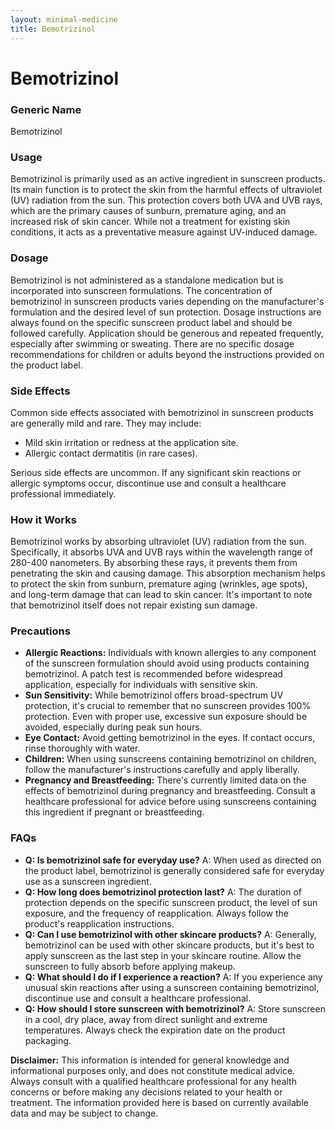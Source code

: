```yaml
---
layout: minimal-medicine
title: Bemotrizinol
---
```


# Bemotrizinol
### Generic Name
Bemotrizinol

### Usage
Bemotrizinol is primarily used as an active ingredient in sunscreen products. Its main function is to protect the skin from the harmful effects of ultraviolet (UV) radiation from the sun.  This protection covers both UVA and UVB rays, which are the primary causes of sunburn, premature aging, and an increased risk of skin cancer. While not a treatment for existing skin conditions, it acts as a preventative measure against UV-induced damage.


### Dosage
Bemotrizinol is not administered as a standalone medication but is incorporated into sunscreen formulations.  The concentration of bemotrizinol in sunscreen products varies depending on the manufacturer's formulation and the desired level of sun protection.  Dosage instructions are always found on the specific sunscreen product label and should be followed carefully.  Application should be generous and repeated frequently, especially after swimming or sweating. There are no specific dosage recommendations for children or adults beyond the instructions provided on the product label.


### Side Effects
Common side effects associated with bemotrizinol in sunscreen products are generally mild and rare.  They may include:

* Mild skin irritation or redness at the application site.
* Allergic contact dermatitis (in rare cases).

Serious side effects are uncommon.  If any significant skin reactions or allergic symptoms occur, discontinue use and consult a healthcare professional immediately.


### How it Works
Bemotrizinol works by absorbing ultraviolet (UV) radiation from the sun.  Specifically, it absorbs UVA and UVB rays within the wavelength range of 280-400 nanometers.  By absorbing these rays, it prevents them from penetrating the skin and causing damage.  This absorption mechanism helps to protect the skin from sunburn, premature aging (wrinkles, age spots), and long-term damage that can lead to skin cancer.  It's important to note that bemotrizinol itself does not repair existing sun damage.


### Precautions
* **Allergic Reactions:** Individuals with known allergies to any component of the sunscreen formulation should avoid using products containing bemotrizinol. A patch test is recommended before widespread application, especially for individuals with sensitive skin.
* **Sun Sensitivity:** While bemotrizinol offers broad-spectrum UV protection, it's crucial to remember that no sunscreen provides 100% protection.  Even with proper use, excessive sun exposure should be avoided, especially during peak sun hours.
* **Eye Contact:** Avoid getting bemotrizinol in the eyes. If contact occurs, rinse thoroughly with water.
* **Children:** When using sunscreens containing bemotrizinol on children, follow the manufacturer's instructions carefully and apply liberally.
* **Pregnancy and Breastfeeding:**  There's currently limited data on the effects of bemotrizinol during pregnancy and breastfeeding.  Consult a healthcare professional for advice before using sunscreens containing this ingredient if pregnant or breastfeeding.

### FAQs

* **Q: Is bemotrizinol safe for everyday use?**  A: When used as directed on the product label, bemotrizinol is generally considered safe for everyday use as a sunscreen ingredient.
* **Q: How long does bemotrizinol protection last?** A: The duration of protection depends on the specific sunscreen product, the level of sun exposure, and the frequency of reapplication. Always follow the product's reapplication instructions.
* **Q: Can I use bemotrizinol with other skincare products?** A: Generally, bemotrizinol can be used with other skincare products, but it's best to apply sunscreen as the last step in your skincare routine. Allow the sunscreen to fully absorb before applying makeup.
* **Q: What should I do if I experience a reaction?** A: If you experience any unusual skin reactions after using a sunscreen containing bemotrizinol, discontinue use and consult a healthcare professional.
* **Q: How should I store sunscreen with bemotrizinol?** A: Store sunscreen in a cool, dry place, away from direct sunlight and extreme temperatures.  Always check the expiration date on the product packaging.

**Disclaimer:**  This information is intended for general knowledge and informational purposes only, and does not constitute medical advice. Always consult with a qualified healthcare professional for any health concerns or before making any decisions related to your health or treatment.  The information provided here is based on currently available data and may be subject to change.
